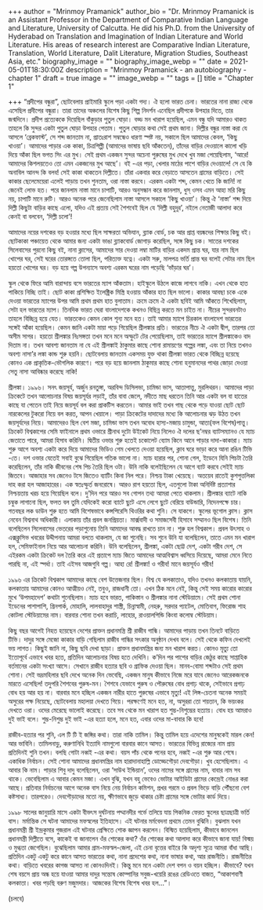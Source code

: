+++
author = "Mrinmoy Pramanick"
author_bio = "Dr. Mrinmoy Pramanick is an Assistant Professor in the Department of Comparative Indian Language and Literature, University of Calcutta. He did his Ph.D. from the University of Hyderabad on Translation and Imagination of Indian Literature and World Literature.  His areas of research interest are Comparative Indian Literature, Translation, World Literature, Dalit Literature, Migration Studies, Southeast Asia, etc."
biography_image = ""
biography_image_webp = ""
date = 2021-05-01T18:30:00Z
description = "Mrinmoy Pramanick - an autobiography - chapter 1"
draft = true
image = ""
image_webp = ""
tags = []
title = "Chapter 1"

+++
“প্রদীপের বন্ধুরা”, ছোটবেলায় প্রাইমারি স্কুলে পড়া একটা গদ্য। ঐ হলো ভারত চেনা। ভারতের নানা রাজ্য থেকে এসেছিল প্রদীপের বন্ধুরা। তারা তাদের অঞ্চলের বিশেষ কিছু শিল্প নিদর্শন এনেছিল প্রদীপকে উপহার দিতে, তার জন্মদিনে। প্রদীপ প্রত্যেককে দিয়েছিল বাঁকুড়ার পুতুল ঘোড়া। বড্ড মন খারাপ হয়েছিল, এমন বন্ধু যদি আমারও থাকত তাহলে কি সুন্দর একটা পুতুল ঘোড়া উপহার পেতাম। পুতুল ঘোড়ার কথা সেই প্রথম জানা। দিল্লীর বন্ধুর নাস্তা করা যে আসলে ‘ব্রেকফাস্ট’, সে শব্দ জানতাম না, প্রাতঃরাশ সম্বন্ধেও ধারণা স্পষ্ট নয়, সকালে ছিল আমাদের কেবল, ‘কিছু খাওয়া’। আমাদের পাড়ার এক কাকা, চিত্রশিল্পী (আমাদের ভাষায় ছবি আঁকতেন), তাঁদের বাড়ির দেওয়ালে কালো খড়ি দিয়ে আঁকা ছিল ভগত সিং এর মুখ। সেই প্রথম একজন সুন্দর অচেনা পুরুষের মুখ দেখে খুব মজা পেয়েছিলাম, ‘আরে! আমাদের কিশলয়তেও তো এমন একজনের মুখ আছে’। বই -এর পড়া, খেলার মাঠের পাশে বাড়ির দেওয়ালে! সে যে কি অনাবিল আনন্দ কি বলব! সেই কাকা থাকতেন দিল্লীতে। তাঁরা একবার করে বেড়াতে আসতেন গ্রামের বাড়িতে। সেই কাকার ছেলেমেয়েরা এলেই পাড়ায় তখন শুনতাম, ওরা নাস্তা করবে। এরকম একটা শব্দ, কেমন খেতে কি জানি! না জেনেই লোভ হত। পরে জানলাম নাস্তা মানে চাপাটি, আরও অনুসন্ধান করে জানলাম, ধুস্‌ ওসব এমন আহা মরি কিছু নয়, চাপাটি মানে রুটি। আরও অনেক পরে জেনেছিলাম নাস্তা আসলে সকালে ‘কিছু খাওয়া’। কিন্তু ঐ ‘নাস্তা’ শব্দ দিয়ে দিল্লী কিছুটা বাড়ির কাছে এলো, যদিও এই প্রত্যয় সেই শৈশবেই ছিল যে ‘দিল্লী বহুদূর’, নইলে নেতাজী আলাদা করে কেনই বা বলবেন, ‘দিল্লী চলো’!

আমাদের নয়ের দশকের বড় হওয়ার মধ্যে ছিল সাক্ষরতা অভিযান, ব্ল্যাক বোর্ড, চক আর প্রাপ্ত বয়ষ্কদের শিক্ষার কিছু বই। ছোটকাকা পঞ্চায়েত থেকে আমার জন্য একটা ভাঙা ব্ল্যাকবোর্ড জোগাড় করেছিল, সঙ্গে কিছু চক। সাতের দশকের সিলেবাসের পুরনো কিছু বই, নানা ক্লাসের, আমাদের সার দেওয়া লম্বা মাটির বাড়ির একদম প্রান্ত ঘর, যার নাম ছিল খোপের ঘর, সেই ঘরের তোরঙ্গতে তোলা ছিল, পরিত্যক্ত যত্নে। একটা সরু, মালপত্র ভর্তি প্রান্ত ঘর বলেই সেটার নাম ছিল হয়তো খোপের ঘর। বড় হয়ে গল্প উপন্যাসে অবশ্য এরকম ঘরের নাম পড়েছি ‘ভাঁড়ার ঘর’।

স্কুল থেকে ফিরে আমি বারান্দায় বসে ভারতের ম্যাপ আঁকতাম। হাইস্কুলে উঠলে কাজে লাগবে নাকি। এখন থেকে হাত পাকিয়ে নিচ্ছি তাই। ছোট কাকা প্রশিক্ষিত ইলেক্ট্রিক মিস্ত্রি হওয়ায় আঁকার হাত ছিল ভালো। কাকার আবছা চকে একে দেওয়া ভারতের ম্যাপের উপর আমি প্রথম প্রথম হাত বুলাতাম। ক্রমে ক্রমে ঐ একটা ছবিই আমি আঁকতে শিখেছিলাম, সেটা হল ভারতের ম্যাপ। তিনদিক ভারত ঘেরা বাংলাদেশকে কখনও বিছিন্ন করতে মন চাইত না। নীচের সুন্দরবনটাও তাহলে বিচ্ছিন্ন হয়ে যেত। ভারতকেও কেমন কোল শূন্য মনে হত। তাই আমার ম্যাপে চিরকাল বাংলাদেশ ভারতের সঙ্গেই আঁকা হয়েছিল। কেমন জানি একটা মায়া পড়ে গিয়েছিল শ্রীলঙ্কার প্রতি। ভারতের নীচে ঐ একটা দ্বীপ, তারপর তো অসীম সাগর। হয়তো শ্রীলঙ্কার নিঃসঙ্গতা তখন মনে মনে অস্ফুটে টের পেয়েছিলাম, তাই ভারতের ম্যাপে শ্রীলঙ্কাকেও বাদ দিতাম না। তখন আবশ্য জানতাম না যে এই শ্রীলঙ্কাই ঠাকুমার কাছে শোনা রামায়ণের গল্পের লঙ্কা, এবং তা নিয়ে তখনও অবশ্য নাসা’র লঙ্কা কান্ড শুরু হয়নি। ছোটবেলায় জানতাম একসময় যুক্ত থাকা শ্রীলঙ্কা ভারত থেকে বিচ্ছিন্ন হয়েছে কোনও এক প্রাকৃতিক-ভৌগলিক কারণে। পরে বড় হয়ে জানলাম ঠাকুমার কাছে শোনা হনুমানদের পাথর জোড়া দেওয়া সেতু নাসা আবিষ্কার করেছে নাকি!

শ্রীলঙ্কা। ১৯৯৬। সনৎ জয়সূর্য, অর্জুন রনতুঙ্গা, অরবিন্দ ডিসিলভা, চামিন্ডা ভাস, আতাপাত্তু, মুরলিথরন। আমাদের পাড়া ক্রিকেটে তখন আলোচনার বিষয় জয়সূর্যর লড়াই, তাঁর বাবা জেলে, নদীতে মাছ ধরতেন তিনি আর একটা বল বা হাতের কাছে যা পেতেন তাই নিয়ে জয়সূর্য বল করা প্রাকটিস করতেন। আমার ভাই তখন গাছ থেকে পড়ে যাওয়া ছোট ছোট নারকেলের টুকরো নিয়ে বল করত, আপন খেয়ালে। পাড়া ক্রিকেটের দাদাদের মধ্যে কি আলোচনার ঝড় উঠত তখন জয়সূর্যদের নিয়ে। আমাদেরও ছিল বেশ মজা, চামিন্ডা ভাস তখন অবোধ হাস্য-মজায় চামুন্ডা, আতা(ফল বিশেষ)পাত্তু। ক্রিকেট বিশ্বকাপের সেমি ফাইনালে প্রথম ওভারে শ্রীনাথ দুটো উইকেট নিয়ে নিলেও ঐ দলের ছ’নম্বর ব্যাটসম্যানও যে ম্যাচ জেতাতে পারে, আমরা হিসাব করিনি। দ্বিতীয় ওভার শুরু হতেই চকোলেট ব্যোম কিনে আনে পাড়ার দাদা-কাকারা। ম্যাচ শুরু আগে অবশ্য একটা করে দিয়ে আমাদের ভিডিও গেম খেলতে দেওয়া হয়েছিল, ক্লাব ঘরে ভাড়া করে আনা রঙিন টিভি -তে। দশ ওভার যেতেই সবাই বুঝে গিয়েছিল গতিক ভালো না। ম্যাচ হারার পর, শোনা গেল, ইডেনে যিনি পিচটা তৈরি করেছিলেন, তাঁর নাকি জীবনের শেষ পিচ তৈরি ছিল ওটা। উনি নাকি বলেইছিলেন যে আগে ব্যাট করবে সেইই ম্যাচ জিতবে। আজাহার সব জেনেও টসে জিতেও ব্যাটিং কিনা নিল পরে। নিশ্চয় টাকা খেয়েছে। অতয়েব রাতেই কুশপুত্তলিকা দাহ করা হল আজাহারের। এক স্বতঃস্ফুর্ত জনরোষে। আরও রাগ হয়তো ছিল, এতগুলো টাকা অনির্দিষ্ট প্রত্যাশার নিশ্চয়তায় খরচ হয়ে গিয়েছিল বলে। দু’দিন পরে আরও সব গোপন তথ্য আমরা পেতে থাকলাম। শ্রীলঙ্কার ব্যাটে নাকি চম্বুক লাগানো ছিল, ফলত বল তুমি যেদিকেই করো ব্যাটে ছুটে এসে লেগে ছুটে বেরিয়ে বাউন্ডারি, নিদেনপক্ষে চার। গতবছর লক ডাউন শুরু হতে আমি বিশেষভাবে কন্সপিরেসি থিওরির কথা শুনি। সে যাকগে। স্কুলের ভূগোল ক্লাস। ক্লাস নেবেন বিশ্বনাথ অধিকারী। এলাকায় তাঁর প্রবল জনপ্রিয়তা। মার্ক্সবাদী ও সমাজসেবী হিসাবে সম্মানও ছিল বিশেষ। তিনি বলেছিলেন সিলেবাসের ভেতরের পড়াশুনোয় তিনি আমাদের আবদ্ধ রাখতে চান না। শুরু হল বিশ্বকাপ। প্রবল উৎসাহ ও এক্সক্লুসিভ খবরের উদ্দীপনায় আমরা বলতে থাকলাম, যে জা শুনেছি। সব শুনে উনি যা বলেছিলেন, তাতে এমন মন খারাপ হল, সেমিফাইনাল নিয়ে আর আলোচনা করিনি। উনি বলেছিলেন, শ্রীলঙ্কা, একটা ছোট্ট দেশ, একটা গরীব দেশ, সে এইরকম একটা ক্রিকেট দল তৈরি করে এই প্রতাপে ম্যাচ জিতে আমাদের আত্মবিশ্বাস ধ্বসিয়ে দিয়েছে, আমরা মেনে নিতে পারছি না, এই স্পর্ধা। তাই এইসব আজগুবি গল্প। আহা রে! শ্রীলঙ্কা! ও গরীব! মানে জয়সূর্যও গরীব!

১৯৯৬ এর ক্রিকেট বিশ্বকাপ আমাদের কাছে বেশ উত্তেজনার ছিল। বিশ্ব যে কলকাতাও, যদিও তখনও কলকাতায় যায়নি, কলকাতায় আমাদের কোনও আত্মীয়ও নেই, তবুও, রাজধানী তো। এখন ঠিক মনে নেই, কিন্তু সেই সময় কারোর কারোর মুখে ‘উপমহাদেশ’ কথাটা শুনেছিলাম। ম্যাচ হবে ভারত, পাকিস্তান ও শ্রীলঙ্কার নানা স্টেডিয়ামে। সেই প্রথম শোনা ইডেনের পাশাপাশি, গ্রিনপার্ক, মোহালি, লালবাহাদুর শাস্ত্রী, চিন্নাস্বামী, নেহরু, সরদার প্যাটেল, মোতিবাগ, ফিরোজ শাহ কোটলা স্টেডিয়ামের নাম। বারবার শোনা তখন করাচি, লাহোর, রাওয়ালপিন্ডি কিংবা কলোম্ব স্টেডিয়াম।

কিছু বছর আগেই নিহত হয়েছেন দেশের প্রাক্তন প্রধানমন্ত্রি শ্রী রাজীব গান্ধি। আমাদের পাড়ায় তখন তিনটে বাড়িতে টিভি। দাদুর সঙ্গে মেজো কাকার বাড়ি গেছিলাম রাজীব গান্ধির সৎকার অনুষ্ঠান দেখব বলে। সেই থেকে কফিন দেখলেই ভয় লাগত। কিছুই জানি না, কিছু ছবি দেখা ছাড়া। প্রাক্তন প্রধানমন্ত্রির জন্য মন খারাপ করত। কোনও মৃত্যু তো ইতোপূর্বে এভাবে খবর হতে, প্রতিদিন আলোচনার বিষয় হতে দেখিনি। ক’দিন পর পাশের বাড়ির জেঠুর কাছে সাপ্তাহিক বর্তমানের একটা সংখ্যা আসে। সেখানে রাজীব হত্যার ছবি ও গ্রাফিক দেওয়া ছিল। মানব-বোমা শব্দটাও সেই প্রথম শোনা। সেই ভদ্রমহিলার ছবি দেখে অনেক দিন ভেবেছি, একজন মানুষ কীভাবে নিজে মরে যাবে জেনেও আরেকজনকে মারতে এসেছিল! তদুপরি শৈশবের পুরুষ-মন। শৈশবে যেভাবে পুরুষ ও পৌরুষের বোধ প্রগাঢ় থাকে, সেইভাবে প্রগাঢ় বোধ হয় আর হয় না। বারবার মনে হচ্ছিল একজন নারীর হাতে পুরুষের এভাবে মৃত্যু! এই লিঙ্গ-চেতনা অনেক সময়ই অসুরের পক্ষ নিয়েছে, ছোটবেলায় মহালয়া দেখতে গিয়ে। পরক্ষণেই মনে হত, না, অসুররা তো শয়তান, কি ভয়ংকর দেখতে ওরা। ওদের মেরেছে ভালোই করেছে। তবে সব থেকে মন খারাপ হত শুম্ভ-নিশুম্ভের হত্যায়। বোধ হয় আমরাও দুই ভাই বলে। শুম্ভ-নিশুম্ভ দুই ভাই -এর হত্যা হলে, মনে হত, এবার ওদের মা-বাবার কি হবে!

রাজীব-হত্যার পর শুনি, এল টি টি ই জঙ্গির কথা। তারা নাকি তামিল। কিন্তু তামিল হয়ে এদেশের মানুষকেই মারল কেন! আর ভাবিনি। তামিলনাড়ু, করুণানিধি ইত্যাদি নামগুলো বারবার কানে আসত। ভারতের বিভিন্ন রাজ্যের নাম প্রায় প্রতিদিনই শুনি তখন। বলছি গোটা নব্বই -এর কথা। বয়স পাঁচ থেকে পনের হবে, নব্বই -এর শুরু আর শেষে। একাধিক নির্বাচন। সেই শোনা আমাদের প্রধানমন্ত্রির নাম হারাদানাহাল্লি ডোড্ডেগৌড়া দেবগৌড়া। খুব হেসেছিলাম। এ আবার কি নাম। পাড়ার শিবু দাদু বলেছিলেন, ওরা ‘সাউথ ইন্ডিয়ান’, ওদের নামের সঙ্গে গ্রামের নাম, বাবার নাম সব থাকে। ভেবেছিলাম এ আবার কেমন মজা। এখন বুঝি, যখন বহু ভেবেও ভোটার আইডিটা গ্রামের কেন্দ্রেই নোঙর করা আছে। প্রতিবার নির্বাচনের আগে অনেক বাস নিয়ে নেয় নির্বাচন কমিশন, প্রখর গরমে ও প্রবল ভিড়ে বাড়ি পৌঁছনো বেশ কষ্টসাধ্য। তারপরেও। দেবগৌড়াদের মতো নয়, ক্ষীণভাবে জুড়ে থাকার চেষ্টা গ্রামের সঙ্গে ভোটার কার্ড দিয়ে।

১৯৯৮ সালের জানুয়ারি মাসে একটা বীভৎস দুর্ঘটনায় পদ্মানদীর গর্ভে তলিয়ে যায় পিকনিক ফেরত স্কুলের ছাত্রছাত্রী ভর্তি বাস। মর্মান্তিক সে ঘটনা আমাদের মফস্বলের ইতিহাসে। এই ঘটনার মর্মবেদনা প্রথমে তেমন বুঝিনি। বুঝলাম যখন প্রধানমন্ত্রী শ্রী ইন্দ্রকুমার গুজরাল এই ঘটনার প্রেক্ষিতে শোক জ্ঞাপন করলেন। বিস্মিত হয়েছিলাম, কীভাবে জানলেন প্রধানমন্ত্রী দিল্লীতে বসে, কাকেই বা জানালেন ওঁর শোকের কথা? ওঁর শোকের কথা আলাদা করে কীভাবে জানা যায়! বিস্ময় ও মুগ্ধতা জেগেছিল। বুঝেছিলাম আমার গ্রাম-মফস্বল-জেলা, এই চেনা বৃত্তের বাইরে কি অদৃশ্য সূত্রে আমরা বাঁধা আছি। প্রতিদিন একটু একটু করে কানে আসত ভারতের কথা, নানা প্রদেশের কথা, নানা ভাষার কথা, আর রাজনীতি। রাজনীতির কথা। বাড়িতে খবরের কাগজ আসত না কোনওদিনই। কিন্তু মনে মনে একটা দেশ বপন ও বয়ন হচ্ছিল। কীভাবে? যখন শেষ বয়সে প্রায় অন্ধ হয়ে যাওয়া আমার দাদুর সন্তোষ কোম্পানির সবুজ-খয়েরি রঙের রেডিওতে বাজত, “আকাশবাণী কলকাতা। খবর পড়ছি বরুণ মজুমদার। আজকের বিশেষ বিশেষ খবর হল...”।

(চলবে)
